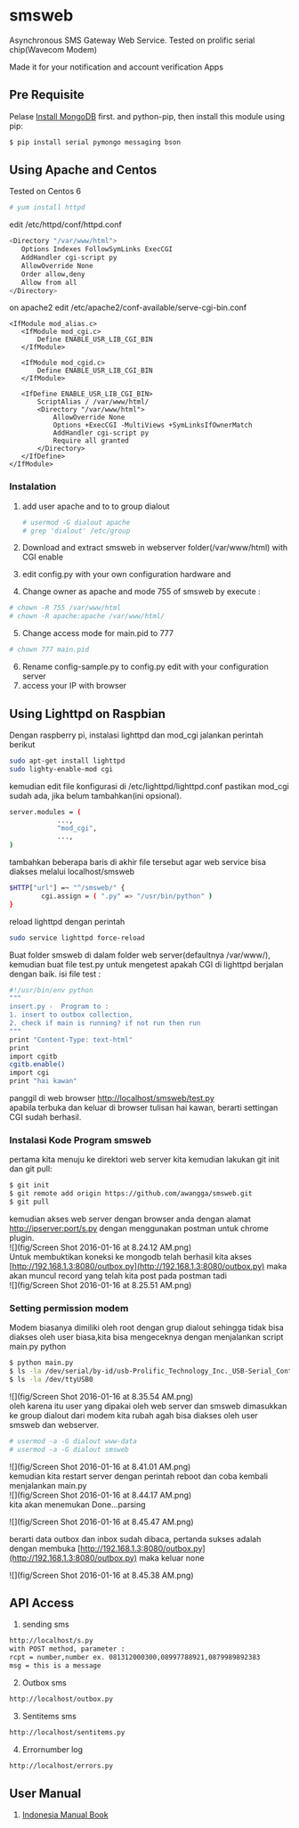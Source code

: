 # smsweb
Asynchronous SMS Gateway Web Service. Tested on prolific serial chip(Wavecom Modem)

Made it for your notification and account verification Apps

## Pre Requisite
Pelase [Install MongoDB] first. and python-pip, then install this module using pip:
```sh
$ pip install serial pymongo messaging bson
```


## Using Apache and Centos
Tested on Centos 6

 ```sh
 # yum install httpd
 ``` 
 edit /etc/httpd/conf/httpd.conf
  
 ```sh
 <Directory "/var/www/html">
 	Options Indexes FollowSymLinks ExecCGI
    AddHandler cgi-script py
    AllowOverride None
    Order allow,deny
    Allow from all
 </Directory>
 ```
 on apache2 edit /etc/apache2/conf-available/serve-cgi-bin.conf

 ```
 <IfModule mod_alias.c>
	<IfModule mod_cgi.c>
		Define ENABLE_USR_LIB_CGI_BIN
	</IfModule>

	<IfModule mod_cgid.c>
		Define ENABLE_USR_LIB_CGI_BIN
	</IfModule>

	<IfDefine ENABLE_USR_LIB_CGI_BIN>
		ScriptAlias / /var/www/html/
		<Directory "/var/www/html">
			AllowOverride None
			Options +ExecCGI -MultiViews +SymLinksIfOwnerMatch
			AddHandler cgi-script py
			Require all granted
		</Directory>
	</IfDefine>
 </IfModule>

 ```



### Instalation
 1. add user apache and to to group dialout
    
    ```sh
	# usermod -G dialout apache
	# grep 'dialout' /etc/group
	```
 2. Download and extract smsweb in webserver folder(/var/www/html) with CGI enable
 3. edit config.py with your own configuration hardware and 
 4. Change owner as apache and mode 755 of smsweb by execute :
 
 ```sh
 # chown -R 755 /var/www/html
 # chown -R apache:apache /var/www/html/
 ```
 5. Change access mode for main.pid to 777
 ```sh
 # chown 777 main.pid
 ```
 6. Rename config-sample.py to config.py edit with your configuration server
 7. access your IP with browser
 
## Using Lighttpd on Raspbian

Dengan raspberry pi, instalasi lighttpd dan mod\_cgi jalankan perintah berikut

```sh
sudo apt-get install lighttpd
sudo lighty-enable-mod cgi
```

kemudian edit file konfigurasi di /etc/lighttpd/lighttpd.conf pastikan mod\_cgi sudah ada, jika belum tambahkan\(ini opsional\).

```sh
server.modules = (
            ...,
            "mod_cgi",
            ...,
)
```

tambahkan beberapa baris di akhir file tersebut agar web service bisa diakses melalui localhost/smsweb

```sh
$HTTP["url"] =~ "^/smsweb/" {
        cgi.assign = ( ".py" => "/usr/bin/python" )
}
```

reload lighttpd dengan perintah

```sh
sudo service lighttpd force-reload
```

Buat folder smsweb di dalam folder web server\(defaultnya /var/www/\), kemudian buat file test.py untuk mengetest apakah CGI di lighttpd berjalan dengan baik. isi file test :

```sh
#!/usr/bin/env python
"""
insert.py -  Program to :
1. insert to outbox collection, 
2. check if main is running? if not run then run
"""
print "Content-Type: text-html"
print
import cgitb
cgitb.enable()
import cgi
print "hai kawan"
```

panggil di web browser [http://localhost/smsweb/test.py](http://localhost/smsweb/test.py)  
apabila terbuka dan keluar di browser tulisan hai kawan, berarti settingan CGI sudah berhasil.

### Instalasi Kode Program smsweb

pertama kita menuju ke direktori web server kita kemudian lakukan git init dan git pull:

```sh
$ git init
$ git remote add origin https://github.com/awangga/smsweb.git
$ git pull
```

kemudian akses web server dengan browser anda dengan alamat [http://ipserver:port/s.py](http://ipserver:port/s.py) dengan menggunakan postman untuk chrome plugin.  
![](fig/Screen Shot 2016-01-16 at 8.24.12 AM.png)  
Untuk membuktikan koneksi ke mongodb telah berhasil kita akses [http://192.168.1.3:8080/outbox.py](http://192.168.1.3:8080/outbox.py) maka akan muncul record yang telah kita post pada postman tadi  
![](fig/Screen Shot 2016-01-16 at 8.25.51 AM.png)

### Setting permission modem

Modem biasanya dimiliki oleh root dengan grup dialout sehingga tidak bisa diakses oleh user biasa,kita bisa mengeceknya dengan menjalankan script main.py python

```sh
$ python main.py
$ ls -la /dev/serial/by-id/usb-Prolific_Technology_Inc._USB-Serial_Controller-if00-port0
$ ls -la /dev/ttyUSB0
```

![](fig/Screen Shot 2016-01-16 at 8.35.54 AM.png)  
oleh karena itu user yang dipakai oleh web server dan smsweb dimasukkan ke group dialout dari modem kita rubah agah bisa diakses oleh user smsweb dan webserver.

```sh
# usermod -a -G dialout www-data
# usermod -a -G dialout smsweb
```

![](fig/Screen Shot 2016-01-16 at 8.41.01 AM.png)  
kemudian kita restart server dengan perintah reboot dan coba kembali menjalankan main.py  
![](fig/Screen Shot 2016-01-16 at 8.44.17 AM.png)  
kita akan menemukan Done...parsing

![](fig/Screen Shot 2016-01-16 at 8.45.47 AM.png)

berarti data outbox dan inbox sudah dibaca, pertanda sukses adalah dengan membuka [http://192.168.1.3:8080/outbox.py](http://192.168.1.3:8080/outbox.py) maka keluar none

![](fig/Screen Shot 2016-01-16 at 8.45.38 AM.png)



## API Access
 1. sending sms
 
 ```sh
 http://localhost/s.py 
 with POST method, parameter :
 rcpt = number,number ex. 081312000300,08997788921,0879989892383
 msg = this is a message
 ```
 2. Outbox sms
 
 ```sh
 http://localhost/outbox.py
 ```
 3. Sentitems sms
 
 ```sh
 http://localhost/sentitems.py
 ```
 4. Errornumber log
 
 ```sh
 http://localhost/errors.py
 ```
 



## User Manual
 1. [Indonesia Manual Book]
 
[Install MongoDB]:http://andres.jaimes.net/870/setup-mongo-on-centos-6/
[Indonesia Manual Book]:https://awangga.gitbooks.io/sms-web-service-untuk-pemula/content/chapter1.html
